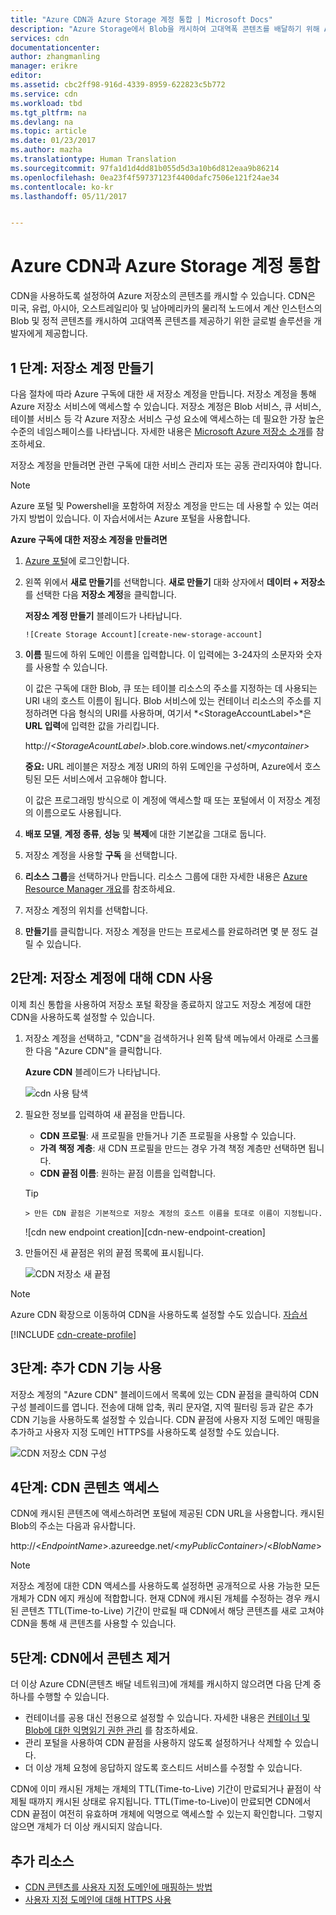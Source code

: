 ```yaml
---
title: "Azure CDN과 Azure Storage 계정 통합 | Microsoft Docs"
description: "Azure Storage에서 Blob을 캐시하여 고대역폭 콘텐츠를 배달하기 위해 Azure CDN(콘텐츠 배달 네트워크)을 사용하는 방법을 알아봅니다."
services: cdn
documentationcenter: 
author: zhangmanling
manager: erikre
editor: 
ms.assetid: cbc2ff98-916d-4339-8959-622823c5b772
ms.service: cdn
ms.workload: tbd
ms.tgt_pltfrm: na
ms.devlang: na
ms.topic: article
ms.date: 01/23/2017
ms.author: mazha
ms.translationtype: Human Translation
ms.sourcegitcommit: 97fa1d1d4dd81b055d5d3a10b6d812eaa9b86214
ms.openlocfilehash: 0ea23f4f59737123f4400dafc7506e121f24ae34
ms.contentlocale: ko-kr
ms.lasthandoff: 05/11/2017


---
```

# <a name="integrate-an-azure-storage-account-with-azure-cdn"></a>Azure CDN과 Azure Storage 계정 통합
CDN을 사용하도록 설정하여 Azure 저장소의 콘텐츠를 캐시할 수 있습니다. CDN은 미국, 유럽, 아시아, 오스트레일리아 및 남아메리카의 물리적 노드에서 계산 인스턴스의 Blob 및 정적 콘텐츠를 캐시하여 고대역폭 콘텐츠를 제공하기 위한 글로벌 솔루션을 개발자에게 제공합니다.

## <a name="step-1-create-a-storage-account"></a>1 단계: 저장소 계정 만들기
다음 절차에 따라 Azure 구독에 대한 새 저장소 계정을 만듭니다. 저장소 계정을 통해 Azure 저장소 서비스에 액세스할 수 있습니다. 저장소 계정은 Blob 서비스, 큐 서비스, 테이블 서비스 등 각 Azure 저장소 서비스 구성 요소에 액세스하는 데 필요한 가장 높은 수준의 네임스페이스를 나타냅니다. 자세한 내용은 [Microsoft Azure 저장소 소개](../storage/storage-introduction.md)를 참조하세요.

저장소 계정을 만들려면 관련 구독에 대한 서비스 관리자 또는 공동 관리자여야 합니다.

> [!NOTE]
> Azure 포털 및 Powershell을 포함하여 저장소 계정을 만드는 데 사용할 수 있는 여러 가지 방법이 있습니다.  이 자습서에서는 Azure 포털을 사용합니다.  
> 
> 

**Azure 구독에 대한 저장소 계정을 만들려면**

1. [Azure 포털](https://portal.azure.com)에 로그인합니다.
2. 왼쪽 위에서 **새로 만들기**를 선택합니다. **새로 만들기** 대화 상자에서 **데이터 + 저장소**를 선택한 다음 **저장소 계정**을 클릭합니다.
    
    **저장소 계정 만들기** 블레이드가 나타납니다.   

       ![Create Storage Account][create-new-storage-account]  

3. **이름** 필드에 하위 도메인 이름을 입력합니다. 이 입력에는 3-24자의 소문자와 숫자를 사용할 수 있습니다.
   
    이 값은 구독에 대한 Blob, 큐 또는 테이블 리소스의 주소를 지정하는 데 사용되는 URI 내의 호스트 이름이 됩니다. Blob 서비스에 있는 컨테이너 리소스의 주소를 지정하려면 다음 형식의 URI를 사용하며, 여기서 *&lt;StorageAccountLabel&gt;*은 **URL 입력**에 입력한 값을 가리킵니다.
   
    http://*&lt;StorageAcountLabel&gt;*.blob.core.windows.net/*&lt;mycontainer&gt;*
   
    **중요:** URL 레이블은 저장소 계정 URI의 하위 도메인을 구성하며, Azure에서 호스팅된 모든 서비스에서 고유해야 합니다.
   
    이 값은 프로그래밍 방식으로 이 계정에 액세스할 때 또는 포털에서 이 저장소 계정의 이름으로도 사용됩니다.
4. **배포 모델**, **계정 종류**, **성능** 및 **복제**에 대한 기본값을 그대로 둡니다. 
5. 저장소 계정을 사용할 **구독** 을 선택합니다.
6. **리소스 그룹**을 선택하거나 만듭니다.  리소스 그룹에 대한 자세한 내용은 [Azure Resource Manager 개요](../azure-resource-manager/resource-group-overview.md#resource-groups)를 참조하세요.
7. 저장소 계정의 위치를 선택합니다.
8. **만들기**를 클릭합니다. 저장소 계정을 만드는 프로세스를 완료하려면 몇 분 정도 걸릴 수 있습니다.

## <a name="step-2-enable-cdn-for-the-storage-account"></a>2단계: 저장소 계정에 대해 CDN 사용

이제 최신 통합을 사용하여 저장소 포털 확장을 종료하지 않고도 저장소 계정에 대한 CDN을 사용하도록 설정할 수 있습니다. 

1. 저장소 계정을 선택하고, "CDN"을 검색하거나 왼쪽 탐색 메뉴에서 아래로 스크롤한 다음 "Azure CDN"을 클릭합니다.
    
    **Azure CDN** 블레이드가 나타납니다.

    ![cdn 사용 탐색][cdn-enable-navigation]
    
2. 필요한 정보를 입력하여 새 끝점을 만듭니다.
    - **CDN 프로필**: 새 프로필을 만들거나 기존 프로필을 사용할 수 있습니다.
    - **가격 책정 계층**: 새 CDN 프로필을 만드는 경우 가격 책정 계층만 선택하면 됩니다.
    - **CDN 끝점 이름**: 원하는 끝점 이름을 입력합니다.

    > [!TIP]
       > 만든 CDN 끝점은 기본적으로 저장소 계정의 호스트 이름을 토대로 이름이 지정됩니다.

    ![cdn new endpoint creation][cdn-new-endpoint-creation]

3. 만들어진 새 끝점은 위의 끝점 목록에 표시됩니다.

    ![CDN 저장소 새 끝점][cdn-storage-new-endpoint]

> [!NOTE]
> Azure CDN 확장으로 이동하여 CDN을 사용하도록 설정할 수도 있습니다. [자습서](#Tutorial-cdn-create-profile)
> 
> 

[!INCLUDE [cdn-create-profile](../../includes/cdn-create-profile.md)]  

## <a name="step-3-enable-additional-cdn-features"></a>3단계: 추가 CDN 기능 사용

저장소 계정의 "Azure CDN" 블레이드에서 목록에 있는 CDN 끝점을 클릭하여 CDN 구성 블레이드를 엽니다. 전송에 대해 압축, 쿼리 문자열, 지역 필터링 등과 같은 추가 CDN 기능을 사용하도록 설정할 수 있습니다. CDN 끝점에 사용자 지정 도메인 매핑을 추가하고 사용자 지정 도메인 HTTPS를 사용하도록 설정할 수도 있습니다.
    
![CDN 저장소 CDN 구성][cdn-storage-cdn-configuration]

## <a name="step-4-access-cdn-content"></a>4단계: CDN 콘텐츠 액세스
CDN에 캐시된 콘텐츠에 액세스하려면 포털에 제공된 CDN URL을 사용합니다. 캐시된 Blob의 주소는 다음과 유사합니다.

http://<*EndpointName*\>.azureedge.net/<*myPublicContainer*\>/<*BlobName*\>

> [!NOTE]
> 저장소 계정에 대한 CDN 액세스를 사용하도록 설정하면 공개적으로 사용 가능한 모든 개체가 CDN 에지 캐싱에 적합합니다. 현재 CDN에 캐시된 개체를 수정하는 경우 캐시된 콘텐츠 TTL(Time-to-Live) 기간이 만료될 때 CDN에서 해당 콘텐츠를 새로 고쳐야 CDN을 통해 새 콘텐츠를 사용할 수 있습니다.
> 
> 

## <a name="step-5-remove-content-from-the-cdn"></a>5단계: CDN에서 콘텐츠 제거
더 이상 Azure CDN(콘텐츠 배달 네트워크)에 개체를 캐시하지 않으려면 다음 단계 중 하나를 수행할 수 있습니다.

* 컨테이너를 공용 대신 전용으로 설정할 수 있습니다. 자세한 내용은 [컨테이너 및 Blob에 대한 익명읽기 권한 관리](../storage/storage-manage-access-to-resources.md) 를 참조하세요.
* 관리 포털을 사용하여 CDN 끝점을 사용하지 않도록 설정하거나 삭제할 수 있습니다.
* 더 이상 개체 요청에 응답하지 않도록 호스티드 서비스를 수정할 수 있습니다.

CDN에 이미 캐시된 개체는 개체의 TTL(Time-to-Live) 기간이 만료되거나 끝점이 삭제될 때까지 캐시된 상태로 유지됩니다. TTL(Time-to-Live)이 만료되면 CDN에서 CDN 끝점이 여전히 유효하며 개체에 익명으로 액세스할 수 있는지 확인합니다. 그렇지 않으면 개체가 더 이상 캐시되지 않습니다.

## <a name="additional-resources"></a>추가 리소스
* [CDN 콘텐츠를 사용자 지정 도메인에 매핑하는 방법](cdn-map-content-to-custom-domain.md)
* [사용자 지정 도메인에 대해 HTTPS 사용](cdn-custom-ssl.md)

[create-new-storage-account]: ./media/cdn-create-a-storage-account-with-cdn/CDN_CreateNewStorageAcct.png
[cdn-enable-navigation]: ./media/cdn-create-a-storage-account-with-cdn/cdn-storage-new-endpoint-creation.png
[cdn-storage-new-endpoint]: ./media/cdn-create-a-storage-account-with-cdn/cdn-storage-new-endpoint-list.png
[cdn-storage-cdn-configuration]: ./media/cdn-create-a-storage-account-with-cdn/cdn-storage-endpoint-configuration.png 
